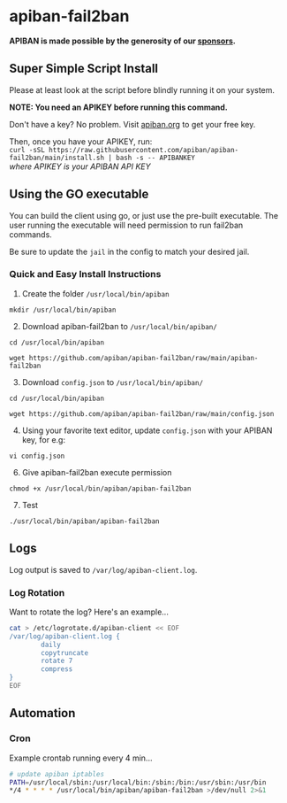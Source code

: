 # apiban-fail2ban

**APIBAN is made possible by the generosity of our [sponsors](https://apiban.org/doc.html#sponsors).**

## Super Simple Script Install

Please at least look at the script before blindly running it on your system.

**NOTE: You need an APIKEY before running this command.**

Don't have a key? No problem. Visit [apiban.org](https://apiban.org) to get your free key.

Then, once you have your APIKEY, run:  
`curl -sSL https://raw.githubusercontent.com/apiban/apiban-fail2ban/main/install.sh | bash -s -- APIBANKEY`  
_where APIKEY is your APIBAN API KEY_

## Using the GO executable

You can build the client using go, or just use the pre-built executable. The user running the executable will need permission to run fail2ban commands.

Be sure to update the `jail` in the config to match your desired jail.

### Quick and Easy Install Instructions

1. Create the folder `/usr/local/bin/apiban`
  
```shell 
mkdir /usr/local/bin/apiban 
```

2. Download apiban-fail2ban to `/usr/local/bin/apiban/`
    
```shell 
cd /usr/local/bin/apiban    
```

```shell 
wget https://github.com/apiban/apiban-fail2ban/raw/main/apiban-fail2ban
```

3. Download `config.json` to `/usr/local/bin/apiban/`

```shell
cd /usr/local/bin/apiban
```

```shell
wget https://github.com/apiban/apiban-fail2ban/raw/main/config.json
```

4. Using your favorite text editor, update `config.json` with your APIBAN key, for e.g:

```shell
vi config.json
```

6. Give apiban-fail2ban execute permission

```shell
chmod +x /usr/local/bin/apiban/apiban-fail2ban
```

7. Test

```shell 
./usr/local/bin/apiban/apiban-fail2ban 
```

## Logs

Log output is saved to `/var/log/apiban-client.log`. 

### Log Rotation

Want to rotate the log? Here's an example...

```bash
cat > /etc/logrotate.d/apiban-client << EOF
/var/log/apiban-client.log {
        daily
        copytruncate
        rotate 7
        compress
}
EOF
```

## Automation

### Cron

Example crontab running every 4 min...

```bash
# update apiban iptables
PATH=/usr/local/sbin:/usr/local/bin:/sbin:/bin:/usr/sbin:/usr/bin
*/4 * * * * /usr/local/bin/apiban/apiban-fail2ban >/dev/null 2>&1
```
